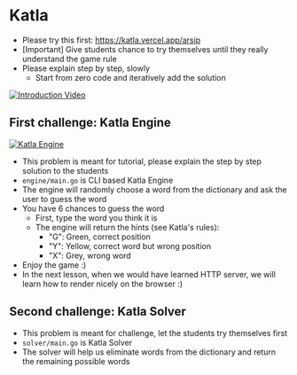 # Katla

- Please try this first: <https://katla.vercel.app/arsip>
- [Important] Give students chance to try themselves until they really understand the game rule
- Please explain step by step, slowly
  - Start from zero code and iteratively add the solution

[![Introduction Video](https://img.youtube.com/vi/aqks78z2nSw/maxresdefault.jpg)](https://youtu.be/aqks78z2nSw)

## First challenge: Katla Engine

[![Katla Engine](https://img.youtube.com/vi/h3kcr8CTMNo/maxresdefault.jpg)](https://youtu.be/h3kcr8CTMNo)

- This problem is meant for tutorial, please explain the step by step solution to the students
- `engine/main.go` is CLI based Katla Engine
- The engine will randomly choose a word from the dictionary and ask the user to guess the word
- You have 6 chances to guess the word
  - First, type the word you think it is
  - The engine will return the hints (see Katla's rules):
    - "G": Green, correct position
    - "Y": Yellow, correct word but wrong position
    - "X": Grey, wrong word
- Enjoy the game :)
- In the next lesson, when we would have learned HTTP server, we will learn how to render nicely on the browser :)
## Second challenge: Katla Solver

<!-- TODO: answer here -->

- This problem is meant for challenge, let the students try themselves first
- `solver/main.go` is Katla Solver
- The solver will help us eliminate words from the dictionary and return the remaining possible words